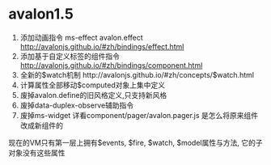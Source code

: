 # avalon1.5

1. 添加动画指令 ms-effect avalon.effect http://avalonjs.github.io/#zh/bindings/effect.html
2. 添加基于自定义标签的组件指令 http://avalonjs.github.io/#zh/bindings/component.html
3. 全新的$watch机制   http://avalonjs.github.io/#zh/concepts/$watch.html
4. 计算属性全部移动$computed对象上集中定义
5. 废掉avalon.define的旧风格定义,只支持新风格
6. 废掉data-duplex-observe辅助指令
7. 废掉ms-widget 详看component/pager/avalon.pager.js 是怎么将原来组件改成新组件的

现在的VM只有第一层上拥有$events, $fire, $watch, $model属性与方法, 它的子对象没有这些属性
